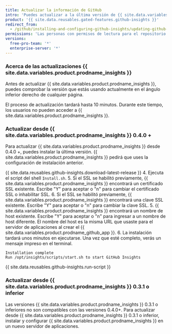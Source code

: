 ```yaml
---
title: Actualizar la información de GitHub
intro: 'Puedes actualizar a la última versión de {{ site.data.variables.product.prodname_insights }} para beneficiarte de las mejoras y correcciones de errores.'
product: '{{ site.data.reusables.gated-features.github-insights }}'
redirect_from:
  - /github/installing-and-configuring-github-insights/updating-github-insights
permissions: 'Las personas con permisos de lectura para el repositorio de `github/insights-releases` y el acceso administrativo al servidor de aplicaciones pueden actualizar {{ site.data.variables.product.prodname_insights }}.'
versions:
  free-pro-team: '*'
  enterprise-server: '*'
---
```


### Acerca de las actualizaciones {{ site.data.variables.product.prodname_insights }}

Antes de actualizar {{ site.data.variables.product.prodname_insights }}, puedes comprobar la versión que estás usando actualmente en el ángulo inferior derecho de cualquier página.

El proceso de actualización tardará hasta 10 minutos. Durante este tiempo, los usuarios no pueden acceder a {{ site.data.variables.product.prodname_insights }}.

### Actualizar desde {{ site.data.variables.product.prodname_insights }} 0.4.0 +

Para actualizar {{ site.data.variables.product.prodname_insights }} desde 0.4.0 +, puedes instalar la última versión. {{ site.data.variables.product.prodname_insights }} pedirá que uses la configuración de instalación anterior.

{{ site.data.reusables.github-insights.download-latest-release }}
4. Ejecuta el script del shell `Install.sh`.
5. Si el SSL se habilitó previamente, {{ site.data.variables.product.prodname_insights }} encontrará un certificado SSL existente. Escribe "Y" para aceptar o "n" para cambiar el certificado SSL o inhabilitar SSL.
6. Si el SSL se habilitó previamente, {{ site.data.variables.product.prodname_insights }} encontrará una clave SSL existente. Escribe "Y" para aceptar o "n" para cambiar la clave SSL.
5. {{ site.data.variables.product.prodname_insights }} encontrará un nombre de host existente. Escribe "Y" para aceptar o "n" para ingresar a un nombre de host diferente. El nombre del host es la misma URL que usaste para el servidor de aplicaciones al crear el {{ site.data.variables.product.prodname_github_app }}.
6. La instalación tardará unos minutos en ejecutarse. Una vez que esté completo, verás un mensaje impreso en el terminal.
  ```
  Installation complete
  Run /opt/insights/scripts/start.sh to start GitHub Insights
  ```
{{ site.data.reusables.github-insights.run-script }}

### Actualizar desde {{ site.data.variables.product.prodname_insights }} 0.3.1 o inferior

Las versiones {{ site.data.variables.product.prodname_insights }} 0.3.1 o inferiores no son compatibles con las versiones 0.4.0+. Para actualizar desde {{ site.data.variables.product.prodname_insights }} 0.3.1 o inferior, instalar y configurar {{ site.data.variables.product.prodname_insights }} en un nuevo servidor de aplicaciones.
